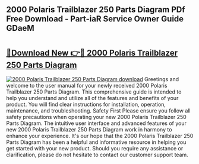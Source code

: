 ## 2000 Polaris Trailblazer 250 Parts Diagram PDf Free Download - Part-iaR Service Owner Guide GDaeM

# <h2><a href="http://dfsz7a.blite.top/?on=2000+Polaris+Trailblazer+250+Parts+Diagram">🔗Download New 👉🔴 2000 Polaris Trailblazer 250 Parts Diagram</a></h2>

[![2000 Polaris Trailblazer 250 Parts Diagram download](https://i.imgur.com/lujVjoI.png)](http://dfsz7a.blite.top/?on=2000+Polaris+Trailblazer+250+Parts+Diagram)
Greetings and welcome to the user manual for your newly received 2000 Polaris Trailblazer 250 Parts Diagram. This comprehensive guide is intended to help you understand and utilize all of the features and benefits of your product. You will find clear instructions for installation, operation, maintenance, and troubleshooting. Safety First Please ensure you follow all safety precautions when operating your new 2000 Polaris Trailblazer 250 Parts Diagram. The intuitive user interface and advanced features of your new 2000 Polaris Trailblazer 250 Parts Diagram work in harmony to enhance your experience. It's our hope that the 2000 Polaris Trailblazer 250 Parts Diagram has been a helpful and informative resource in helping you get started with your new product. Should you require any assistance or clarification, please do not hesitate to contact our customer support team.
